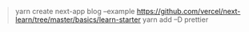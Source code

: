 > yarn create next-app blog –example https://github.com/vercel/next-learn/tree/master/basics/learn-starter
> yarn add –D prettier
